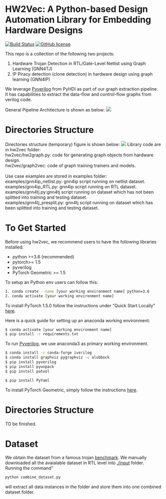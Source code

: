 # HW2Vec: A Python-based Design Automation Library for Embedding Hardware Designs
[![Build Status](https://travis-ci.com/louisccc/hw2vec.svg?branch=master)](https://travis-ci.com/github/louisccc/hw2vec) [![GitHub license](https://img.shields.io/github/license/Sujit-O/pykg2vec.svg)](https://github.com/Sujit-O/pykg2vec/blob/master/LICENSE)

This repo is a collection of the following two projects:
1. Hardware Trojan Detection in RTL/Gate-Level Netlist using Graph Learning (GNN4TJ)
2. IP Piracy detection (clone detection) in hardware design using graph learning (GNN4IP)

We leverage [Pyverilog](https://github.com/PyHDI/Pyverilog) from PyHDI as part of our graph extraction pipeline. It has capabilities to extract the data-flow and control-flow graphs from verilog code.

General Pipeline Architecture is shown as below:
![](https://github.com/louisccc/hw2vec/blob/master/figures/pipeline.png?raw=true)

# Directories Structure
Directories structure (temporary) figure is shown below:
![](https://github.com/louisccc/hw2vec/blob/master/figures/folder%20structure.png?raw=true)
Library code are in hw2vec folder:<br>
hw2vec/hw2graph.py: code for generating graph objects from hardware design.<br>
hw2vec/graph2vec: code of graph training trainers and models.<br>
<br>
Use case examples are stored in examples folder:<br>
examples/gnn4ip_netlist.py: gnn4ip script running on netlist dataset.<br>
examples/gnn4ip_RTL.py: gnn4ip script running on RTL dataset.<br>
examples/gnn4tj.py:gnn4tj script running on dataset which has not been splitted into training and testing dataset. <br>
examples/gnn4tj_presplit.py: gnn4tj script running on dataset which has been splitted into training and testing dataset. <br>




# To Get Started
Before using hw2vec, we recommend users to have the following libraries installed: 
  * python >=3.6 (recommended)
  * pytorch>= 1.5
  * pyverilog 
  * PyTorch Geometric >= 1.5

To setup an Python env users can follow this: 
```sh
1. conda create --name [your working environment name] python=3.6
2. conda activate [your working environment name]
```

To install PyTorch 1.5.0 follow the instructions under "Quick Start Locally" [here](http://pytorch.org/).

Here is a quick guide for setting up an anaconda working environment:
```sh
$ conda activate [your working environment name]
$ pip install -r requirements.txt
```

To run [Pyverilog](https://github.com/PyHDI/Pyverilog), we use anaconda3 as primary working environment.
```sh
$ conda install -c conda-forge iverilog
$ conda install graphviz pygraphviz -c alubbock
$ pip install pyverilog
$ pip install pyunpack
$ pip install patool

$ pip install PyYaml
```

To install PyTorch Geometric, simply follow the instructions [here](https://pytorch-geometric.readthedocs.io/en/latest/notes/installation.html).

# Directories Structure 
TO be finished. 

# Dataset
We obtain the dataset from a famous trojan [benchmark](http://www.trust-hub.org/benchmarks/trojan). We manually downloaded all the avaialable dataset in RTL level into [./input](https://github.com/louisccc/hard_hard_graph/tree/master/input) folder. 
Running the command"
```python
python combine_dataset.py
```
will extract all data instances in the folder and store them into one combined dataset folder.
